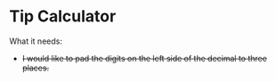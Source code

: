 # Tip Calculator

What it needs:
<ul>
<li><strike>I would like to pad the digits on the left side of the decimal to three places.</strike></li>
</ul>
